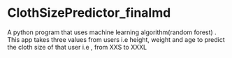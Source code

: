 # ClothSizePredictor_finalmd
A python program that uses machine learning algorithm(random forest) . This app takes three values from users i.e height, weight  and age to predict the cloth size of that user i.e , from XXS to XXXL
